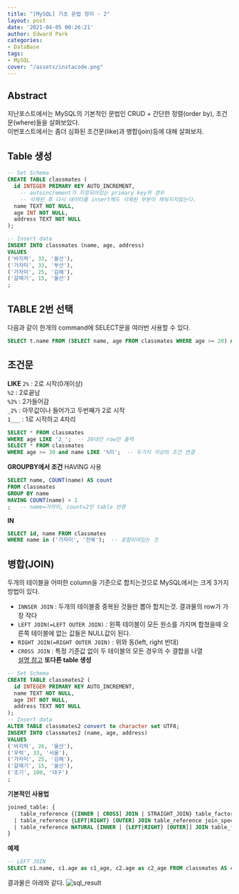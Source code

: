```yaml
---
title: "[MySQL] 기초 문법 정리 - 2"
layout: post
date: '2021-04-05 00:26:21'
author: Edward Park
categories:
- DataBase
tags:
- MySQL
cover: "/assets/instacode.png"
---
```


## Abstract
지난포스트에서는 MySQL의 기본적인 문법인 CRUD + 간단한 정렬(order by), 조건문(where)들을 살펴보았다. <br>
이번포스트에서는 좀더 심화된 조건문(like)과 병합(join)등에 대해 살펴보자.
## Table 생성
```sql
-- Set Schema
CREATE TABLE classmates (
  id INTEGER PRIMARY KEY AUTO_INCREMENT,
	-- autoincrement가 지정되어있는 primary key의 경우 
	-- 삭제된 후 다시 데이터를 insert해도 삭제된 부분이 채워지지않는다.
  name TEXT NOT NULL,
  age INT NOT NULL,
  address TEXT NOT NULL
);

-- Insert data
INSERT INTO classmates (name, age, address)
VALUES 
('바지락', 33, '울산'),
('가자미', 33, '부산'),
('가자미', 25, '김해'),
('갈매기', 15, '울산')
;
```

## TABLE 2번 선택
다음과 같이 한개의 command에 SELECT문을 여러번 사용할 수 있다.
```sql
SELECT t.name FROM (SELECT name, age FROM classmates WHERE age >= 20) AS t;
```
## 조건문
**LIKE**
`2%` : 2로 시작(0개이상)<br>
`%2` : 2로끝남<br>
`%2%` : 2가들어감<br>
`_2%` : 아무값이나 들어가고 두번째가 2로 시작<br>
`1___` : 1로 시작하고 4자리<br>

```sql
SELECT * FROM classmates
WHERE age LIKE '2_';  -- 20대인 row만 출력
SELECT * FROM classmates
WHERE age >= 30 and name LIKE '%미';  -- 두가지 이상의 조건 연결
```
**GROUPBY에서 조건**
HAVING 사용
```sql
SELECT name, COUNT(name) AS count
FROM classmates
GROUP BY name
HAVING COUNT(name) > 1
;   -- name=가자미, count=2인 table 반환
```
**IN**
```sql
SELECT id, name FROM classmates
WHERE name in ('가자미', '전복');  -- 포함되어있는 것
```

## 병합(JOIN)
두개의 테이블을 어떠한 column을 기준으로 합치는것으로 MySQL에서는 크게 3가지 방법이 있다.<br>
- `INNSER JOIN` : 두개의 테이블중 중복된 것들만 뽑아 합치는것. 결과물의 row가 가장 작다
- `LEFT JOIN(=LEFT OUTER JOIN)` : 왼쪽 테이블이 모든 원소를 가지며 합쳤을때 오른쪽 테이블에 없는 값들은 NULL값이 된다.
- `RIGHT JOIN(=RIGHT OUTER JOIN)` : 위와 동(left, right 반대)
- `CROSS JOIN` : 특정 기준값 없이 두 테이블의 모든 경우의 수 결합을 나열<br>
[설명 참고](https://doorbw.tistory.com/223)
**또다른 table 생성**
```sql
-- Set Schema
CREATE TABLE classmates2 (
  id INTEGER PRIMARY KEY AUTO_INCREMENT,
  name TEXT NOT NULL,
  age INT NOT NULL,
  address TEXT NOT NULL
);
-- Insert data
ALTER TABLE classmates2 convert to character set UTF8;
INSERT INTO classmates2 (name, age, address)
VALUES 
('바지락', 26, '울산'),
('우럭', 33, '서울'),
('가자미', 25, '김해'),
('갈매기', 15, '울산'),
('조기', 100, '대구')
;
```

**기본적인 사용법**
```sql
joined_table: {
    table_reference {[INNER | CROSS] JOIN | STRAIGHT_JOIN} table_factor [join_specification]
  | table_reference {LEFT|RIGHT} [OUTER] JOIN table_reference join_specification
  | table_reference NATURAL [INNER | {LEFT|RIGHT} [OUTER]] JOIN table_factor
}
```
**예제**
```sql
-- LEFT JOIN
SELECT c1.name, c1.age as c1_age, c2.age as c2_age FROM classmates AS c1 LEFT JOIN classmates2 AS c2 ON c1.name = c2.name;
```
결과물은 아래와 같다.
<img src="/blog/post_images/mysql_2_1.png" title="sql_result">
